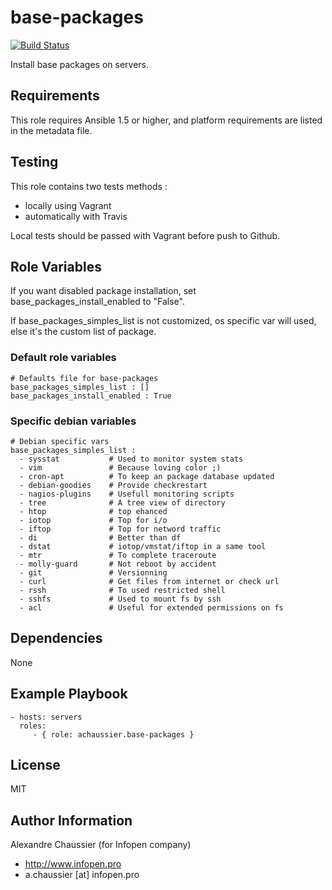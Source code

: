 # base-packages

[![Build Status](https://travis-ci.org/infOpen/ansible-role-base-packages.svg?branch=master)](https://travis-ci.org/infOpen/ansible-role-base-packages)

Install base packages on servers.

## Requirements

This role requires Ansible 1.5 or higher, and platform requirements are listed
in the metadata file.

## Testing

This role contains two tests methods :
- locally using Vagrant
- automatically with Travis

Local tests should be passed with Vagrant before push to Github.

## Role Variables

If you want disabled package installation, set base_packages_install_enabled to
"False".

If base_packages_simples_list is not customized, os specific var will used,
else it's the custom list of package.

### Default role variables

```
# Defaults file for base-packages
base_packages_simples_list : []
base_packages_install_enabled : True
```

### Specific debian variables

```
# Debian specific vars
base_packages_simples_list :
  - sysstat           # Used to monitor system stats
  - vim               # Because loving color ;)
  - cron-apt          # To keep an package database updated
  - debian-goodies    # Provide checkrestart
  - nagios-plugins    # Usefull monitoring scripts
  - tree              # A tree view of directory
  - htop              # top ehanced
  - iotop             # Top for i/o
  - iftop             # Top for netword traffic
  - di                # Better than df
  - dstat             # iotop/vmstat/iftop in a same tool
  - mtr               # To complete traceroute
  - molly-guard       # Not reboot by accident
  - git               # Versionning
  - curl              # Get files from internet or check url
  - rssh              # To used restricted shell
  - sshfs             # Used to mount fs by ssh
  - acl               # Useful for extended permissions on fs
```

## Dependencies

None

## Example Playbook

    - hosts: servers
      roles:
         - { role: achaussier.base-packages }

## License

MIT

## Author Information

Alexandre Chaussier (for Infopen company)
- http://www.infopen.pro
- a.chaussier [at] infopen.pro

